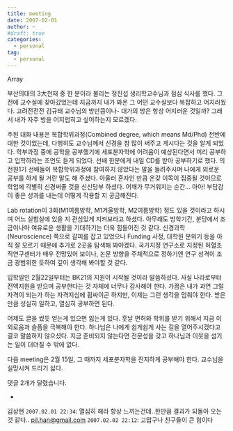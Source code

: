 ```yaml
---
title: meeting
date: 2007-02-01
author: ~
#draft: true
categories:
  - personal
tag:
  - personal
---
```




Array

부산의대의 3大천재 중 한 분이라 불리는 정진섭 생리학교수님과 점심 식사를 했다. 그 전에 교수실에 찾아갔었는데 지금까지 내가 봐온 그 어떤 교수실보다 복잡하고 어지러웠다. 고려전전전 김규태 교수님의 방만큼이나-
대가의 방은 항상 어지러운 것일까? 그래서 내가 자주 방을 어지럽히고 싶어하는지 모르겠다.

주된 대화 내용은 복합학위과정(Combined degree, which means Md/Phd) 전반에 대한 것이었는데, 다행히도 교수님께서 신경을 참 많이 써주고 계시다는 것을 알게 되었다. 학부과정 중에 공학을 공부했기에 세포분자학에 어려움이 예상된다면서 미리 공부하고 입학하라는 조언도 듣게 되었다. 선배 한분에게 내일 CD를 받아 공부하기로 했다. 의전원1기 선배들이 복합학위과정에 참여하지 않았다는 말을 들려주시며 나에게 외로운 공부를 하게 될 거란 말도 해 주셨다. 아울러 혼자인 만큼 온갖 이목이 집중될 것이므로 학업에 각별히 신경써줄 것을 신신당부 하셨다. 어깨가 무거워지는 순간... 아아! 부담감이 좋은 성과를 내는데 어떻게 작용할 지 궁금해진다.

Lab rotation이 3회(M1여름방학, M1겨울방학, M2여름방학) 정도 있을 것이라고 하시며 어느 실험실에 있을 지 관심있게 지켜보라고 하셨다. 아무래도 방학기간, 분당에서 조금이나마 여유로운 생활을 기대하기는 더욱 힘들어진 것 같다. 신경과학(Neuroscience) 쪽으로 갈피를 잡고 있었으나 Funding 사정, 대학원 분위기 등을 아직 잘 모르기 때문에 추가로 2곳을 탐색해 봐야겠다. 국가지정 연구소로 지정된 허혈조직연구센터가 매우 전망있어 보이나, 논문 방향을 주체적으로 정하기엔 연구 성격이 조금 광범위한 듯하여 깊이 생각해 봐야할 것 같다.

입학일인 2월22일부터는 BK21의 지원이 시작될 것이라 말씀하셨다. 사실 나라로부터 전액지원을 받으며 공부한다는 것 자체에 너무나 감사해야 한다. 가끔은 내가 과연 그럴 자격이 되는가 하는 자격지심에 휩싸이곤 하지만, 이제는 그런 생각을 멈춰야 한다. 받은만큼 성실히 일하고, 열심히 공부하면 된다.

어제도 글을 썼듯 얻는게 있으면 잃는게 있다. 훗날 면허와 학위를 받기 위해서 지금 이 외로움과 슬픔을 극복해야 한다. 하나님은 나에게 쉽게쉽게 사는 길을 열어주시겠다고 결코 말씀하지 않으셨다. 지금 준비되지 않는다면 전문성을 갖고 하나님과 이웃을 섬기는 일이 더뎌질 수 밖에 없다.

다음 meeting은 2월 15일, 그 때까지 세포분자학을 진지하게 공부해야 한다. 교수님을 실망시켜 드리기 싫다.



 댓글  2개가 달렸습니다.

- 
 김상현 `2007.02.01 22:34`: 
열심히 해라
항상 느끼는건데..한만큼 결과가 되돌아 오는것 같다..
 pil.han@gmail.com `2007.02.02 22:12`: 
고맙구나 친구들이 큰 힘이다




